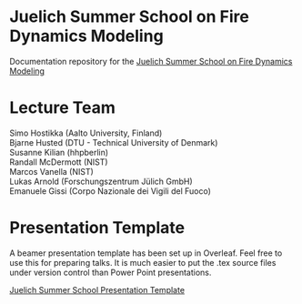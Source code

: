 # Juelich Summer School on Fire Dynamics Modeling

Documentation repository for the [Juelich Summer School on Fire Dynamics Modeling](https://www.fz-juelich.de/en/ias/ias-7/research-1/divisions/fire-dynamics/intro/3rd-summer-school-on-fire-dynamics-modeling-2022)

# Lecture Team

Simo Hostikka (Aalto University, Finland)  
Bjarne Husted (DTU - Technical University of Denmark)  
Susanne Kilian (hhpberlin)  
Randall McDermott (NIST)  
Marcos Vanella (NIST)  
Lukas Arnold (Forschungszentrum Jülich GmbH)  
Emanuele Gissi (Corpo Nazionale dei Vigili del Fuoco)  

# Presentation Template

A beamer presentation template has been set up in Overleaf.  Feel free to use this for preparing talks.  It is much easier to put the .tex source files under version control than Power Point presentations.

[Juelich Summer School Presentation Template](https://www.overleaf.com/read/vqkjkttyvnvn)


